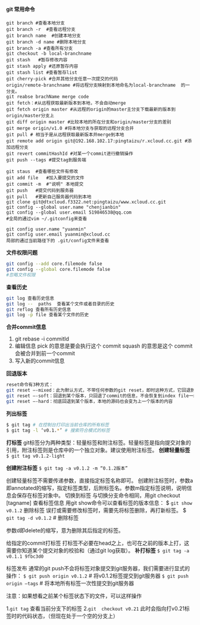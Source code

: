 #### git 常用命令
```
git branch #查看本地分支
git branch -r  #查看远程分支
git branch name  #创建本地分支
git branch -d name #删除本地分支
git branch -a #查看所有分支
git checkout -b local-branchname
git stash   #暂存修改内容
git stash apply #还原暂存内容
git stash list #查看暂存list
git cherry-pick #合并其他分支任意一次提交的代码
origin/remote-branchname #将远程分支映射到本地命名为local-branchname  的一分支。
git reabse brachName merge code
git fetch：#从远程获取最新版本到本地，不会自动merge
git fetch origin master #从远程的origin的master主分支下载最新的版本到origin/master分支上
git diff origin master #比较本地的所在分支和origin/master分支的差别
git merge origin/v1.0 #将本地分支与获取的远程分支合并
git pull # 相当于是从远程获取最新版本并merge到本地
git remote add origin git@192.168.102.17:pingtaizu/r.xcloud.cc.git #添加远程分支
git revert commitHashId #对某一个commit进行撤销操作
git push --tags #提交tag到服务端

git staus  #查看哪些文件有修改
git add file   #加入要提交的文件
git commit -m  #"说明" 本地提交
git push   #提交代码到服务器
git pull   #更新自己服务器代码到本地
git clone git@dtxcloud.f3322.net:pingtaizu/www.xcloud.cc.git
git config --global user.name "chenjianbin"
git config --global user.email 519846538@qq.com
#全局的通过vim ~/.gitconfig来查看

git config user.name "yuanmin"
git config user.email yuanmin@xcloud.cc
局部的通过当前路径下的 .git/config文件来查看
```
**文件权限问题**
```bash
git config --add core.filemode false
git config --global core.filemode false
#忽略文件权限
```
**查看历史**
```bash
git log 查看历史信息
git log --  paths  查看某个文件或者目录的历史
git reflog 查看所有历史信息
git log -p file 查看某个文件的历史
```

**合并commit信息**
1. git rebase -i commitId
2. 编辑信息
pick 的意思是要会执行这个 commit
squash 的意思是这个 commit 会被合并到前一个commit
3. 写入新的commit信息

**回退版本**
```bash
reset命令有3种方式：
git reset –-mixed：此为默认方式，不带任何参数的git reset，即时这种方式，它回退到某个版本，只保留源码，回退commit和index信息
git reset –-soft：回退到某个版本，只回退了commit的信息，不会恢复到index file一级。如果还要提交，直接commit即可
git reset –-hard：彻底回退到某个版本，本地的源码也会变为上一个版本的内容
```
**列出标签**
```bash
$ git tag # 在控制台打印出当前仓库的所有标签
$ git tag -l ‘v0.1.*’ # 搜索符合模式的标签
```
**打标签**
git标签分为两种类型：轻量标签和附注标签。轻量标签是指向提交对象的引用，附注标签则是仓库中的一个独立对象。建议使用附注标签。
**创建轻量标签**
`$ git tag v0.1.2-light`

**创建附注标签**
`$ git tag -a v0.1.2 -m “0.1.2版本”`

创建轻量标签不需要传递参数，直接指定标签名称即可。
创建附注标签时，参数a即annotated的缩写，指定标签类型，后附标签名。参数m指定标签说明，说明信息会保存在标签对象中。
切换到标签
与切换分支命令相同，用git checkout [tagname]
查看标签信息
用git show命令可以查看标签的版本信息：
$ `git show v0.1.2`
删除标签
误打或需要修改标签时，需要先将标签删除，再打新标签。
$ `git tag -d v0.1.2` # 删除标签

参数d即delete的缩写，意为删除其后指定的标签。

给指定的commit打标签
打标签不必要在head之上，也可在之前的版本上打，这需要你知道某个提交对象的校验和（通过git log获取）。
**补打标签**
`$ git tag -a v0.1.1 9fbc3d0`

标签发布
通常的git push不会将标签对象提交到git服务器，我们需要进行显式的操作：
`$ git push origin v0.1.2` # 将v0.1.2标签提交到git服务器
`$ git push origin –tags` # 将本地所有标签一次性提交到git服务器

注意：如果想看之前某个标签状态下的文件，可以这样操作

1.`git tag`  查看当前分支下的标签
2.`git  checkout v0.21`   此时会指向打v0.21标签时的代码状态，（但现在处于一个空的分支上）
```